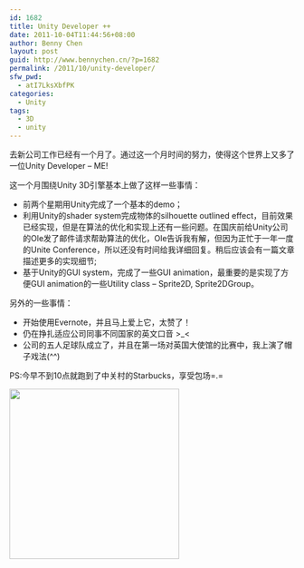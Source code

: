 ```yaml
---
id: 1682
title: Unity Developer ++
date: 2011-10-04T11:44:56+08:00
author: Benny Chen
layout: post
guid: http://www.bennychen.cn/?p=1682
permalink: /2011/10/unity-developer/
sfw_pwd:
  - atI7LksXbfPK
categories:
  - Unity
tags:
  - 3D
  - unity
---
```

去新公司工作已经有一个月了。通过这一个月时间的努力，使得这个世界上又多了一位Unity Developer &#8211; ME!

这一个月围绕Unity 3D引擎基本上做了这样一些事情：

  * 前两个星期用Unity完成了一个基本的demo； 
  * 利用Unity的shader system完成物体的silhouette outlined effect，目前效果已经实现，但是在算法的优化和实现上还有一些问题。在国庆前给Unity公司的Ole发了邮件请求帮助算法的优化，Ole告诉我有解，但因为正忙于一年一度的Unite Conference，所以还没有时间给我详细回复。稍后应该会有一篇文章描述更多的实现细节; 
  * 基于Unity的GUI system，完成了一些GUI animation，最重要的是实现了方便GUI animation的一些Utility class &#8211; Sprite2D, Sprite2DGroup。</ol> 

另外的一些事情：

  * 开始使用Evernote，并且马上爱上它，太赞了！
  * 仍在挣扎适应公司同事不同国家的英文口音 >_< 
  * 公司的五人足球队成立了，并且在第一场对英国大使馆的比赛中，我上演了帽子戏法(^^)

PS:今早不到10点就跑到了中关村的Starbucks，享受包场=.=

<a href="http://www.bennychen.cn/wp-content/uploads/2011/10/3f82386djw1dlrt2f9syzj.jpg" class="highslide-image" onclick="return hs.expand(this);"><img src="http://www.bennychen.cn/wp-content/uploads/2011/10/3f82386djw1dlrt2f9syzj-300x300.jpg" alt="" title="zhongguancun_starbucks" width="300" height="300" class="alignnone size-medium wp-image-1683" srcset="http://www.bennychen.cn/wp-content/uploads/2011/10/3f82386djw1dlrt2f9syzj-300x300.jpg 300w, http://www.bennychen.cn/wp-content/uploads/2011/10/3f82386djw1dlrt2f9syzj-150x150.jpg 150w, http://www.bennychen.cn/wp-content/uploads/2011/10/3f82386djw1dlrt2f9syzj.jpg 440w" sizes="(max-width: 300px) 100vw, 300px" /></a>